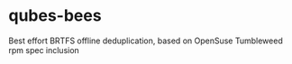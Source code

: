 # qubes-bees
Best effort BRTFS offline deduplication, based on OpenSuse Tumbleweed rpm spec inclusion

